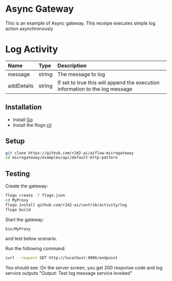 # Async Gateway
This is an example of Async gateway. This receipe executes simple log action asynchronously


# Log Activity
| Name   |  Type   | Description   |
|:-----------|:--------|:--------------|
| message | string | The message to log |
| addDetails | string | If set to true this will append the execution information to the log message |


## Installation
* Install [Go](https://golang.org/)
* Install the flogo [cli](https://github.com/r2d2-ai/cli)

## Setup
```bash
git clone https://github.com/r2d2-ai/aiflow-microgateway
cd microgateway/examples/api/default-http-pattern
```

## Testing
Create the gateway:
```bash
flogo create -f flogo.json
cd MyProxy
flogo install github.com/r2d2-ai/contrib/activity/log
flogo build
```

Start the gateway:
```bash
bin/MyProxy
```

and test below scenario.

Run the following command:
```bash
curl --request GET http://localhost:9096/endpoint
```

You should see:
On the server screen, you get 200 response code and log service outputs "Output: Test log message service invoked"
